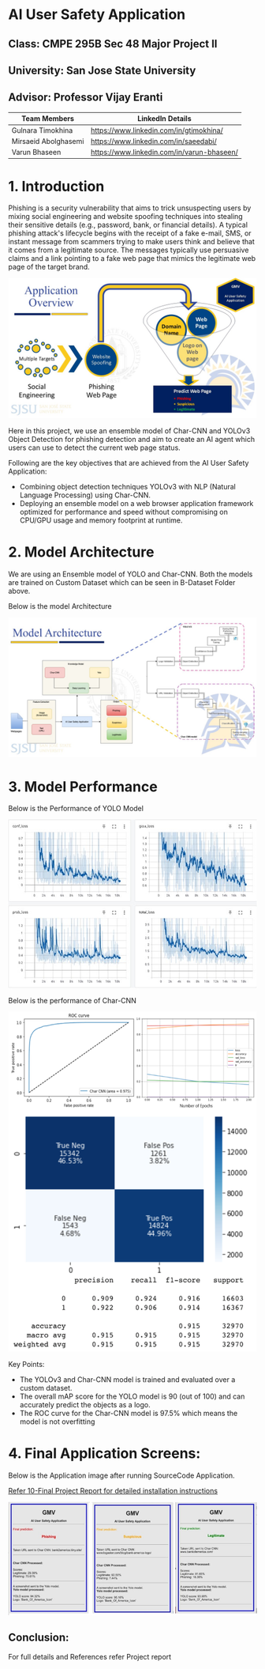 # AI User Safety Application
## Class: CMPE 295B Sec 48 Major Project II
## University: San Jose State University 
## Advisor: Professor Vijay Eranti

| Team Members | LinkedIn Details |
| ------------ | ----- |
| Gulnara Timokhina | https://www.linkedin.com/in/gtimokhina/ |
|Mirsaeid Abolghasemi | https://www.linkedin.com/in/saeedabi/ |
| Varun Bhaseen | https://www.linkedin.com/in/varun-bhaseen/ |

# 1. Introduction

Phishing is a security vulnerability that aims to trick unsuspecting users by mixing social engineering and website spoofing techniques into stealing their sensitive details (e.g., password, bank, or financial details). A typical phishing attack's lifecycle begins with the receipt of a fake e-mail, SMS, or instant message from scammers trying to make users think and believe that it comes from a legitimate source. The messages typically use persuasive claims and a link pointing to a fake web page that mimics the legitimate web page of the target brand.

![Application_Overview](https://github.com/GPSV-Project/AI-User-Safety-Application/blob/master/E-%20Images/Application_Overview.jpg)

Here in this project, we use an ensemble model of Char-CNN and YOLOv3 Object Detection for phishing detection and aim to create an AI agent which users can use to detect the current web page status. 


Following are the key objectives that are achieved from the AI User Safety Application:  
*  Combining object detection techniques YOLOv3 with NLP (Natural Language Processing) using Char-CNN.
*  Deploying an ensemble model on a web browser application framework optimized for performance and speed without compromising on CPU/GPU usage and memory footprint at runtime.

# 2. Model Architecture

We are using an Ensemble model of YOLO and Char-CNN. Both the models are trained on Custom Dataset which can be seen in B-Dataset Folder above.

Below is the model Architecture

![Model_Architecture](https://github.com/GPSV-Project/AI-User-Safety-Application/blob/master/E-%20Images/Model_Architecture.jpg)


# 3. Model Performance

Below is the Performance of YOLO Model

![YOLO_Performance](https://github.com/GPSV-Project/AI-User-Safety-Application/blob/master/E-%20Images/YOLO_Model_Performance.jpg)

Below is the performance of Char-CNN

![Char-CNN_Performance](https://github.com/GPSV-Project/AI-User-Safety-Application/blob/master/E-%20Images/Char-CNN_Model_Performance.png)

Key Points:

* The YOLOv3 and Char-CNN model is trained and evaluated over a custom dataset.
* The overall mAP score for the YOLO model is 90 (out of 100) and can accurately predict the objects as a logo. 
* The ROC curve for the Char-CNN model is 97.5% which means the model is not overfitting

# 4. Final Application Screens:

Below is the Application image after running SourceCode Application.

[Refer 10-Final Project Report for detailed installation instructions](https://github.com/GPSV-Project/AI-User-Safety-Application/blob/master/10-Final%20Report%20Submission/295B%20Final%20Report-Eranti_Vijay-01-AI%20User%20Safety%20Application.pdf)

![GMV AI User Safety Application Chrome Plugin Screen Shot](https://github.com/GPSV-Project/AI-User-Safety-Application/blob/master/E-%20Images/GMV_AI_USER_Safety_Application.jpg)

## Conclusion:

For full details and References refer Project report
